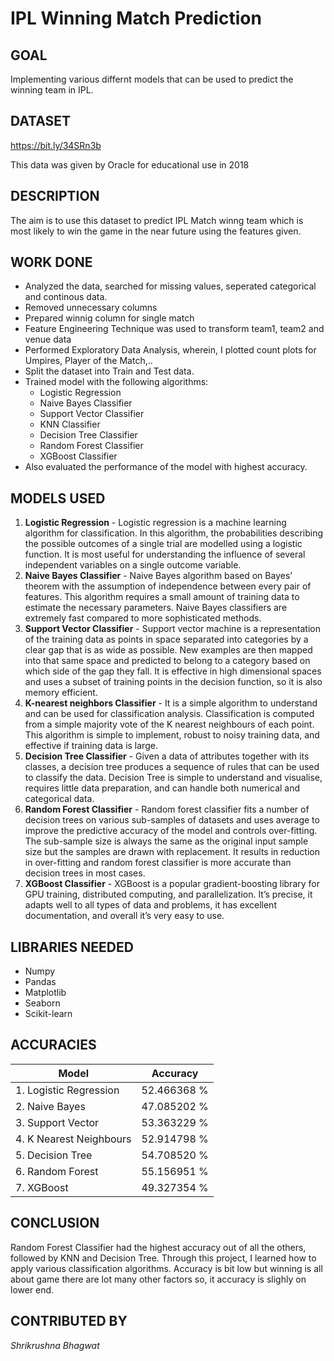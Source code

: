 
  

# IPL Winning Match Prediction

  

## GOAL

  
Implementing various differnt models that can be used to predict the winning team in IPL.


## DATASET

  
https://bit.ly/34SRn3b

This data was given by Oracle for educational use in 2018
  

## DESCRIPTION
  
The aim is to use this dataset to predict IPL Match winng team which is most likely to win the game in the near future using the features given.

## WORK DONE

* Analyzed the data, searched for missing values, seperated categorical and continous data.
* Removed unnecessary columns
* Prepared winnig column for single match
* Feature Engineering Technique was used to transform team1, team2 and venue data
* Performed Exploratory Data Analysis, wherein, I plotted count plots for Umpires, Player of the Match,..
* Split the dataset into Train and Test data.
* Trained model with the following algorithms:
	* Logistic Regression
	* Naive Bayes Classifier
	* Support Vector Classifier
	* KNN Classifier
    * Decision Tree Classifier
    * Random Forest Classifier
    * XGBoost Classifier
* Also evaluated the performance of the model with highest accuracy.


## MODELS USED

1. **Logistic Regression** - Logistic regression is a machine learning algorithm for classification. In this algorithm, the probabilities describing the possible outcomes of a single trial are modelled using a logistic function. It is most useful for understanding the influence of several independent variables on a single outcome variable.
2. **Naive Bayes Classifier** - Naive Bayes algorithm based on Bayes’ theorem with the assumption of independence between every pair of features. This algorithm requires a small amount of training data to estimate the necessary parameters. Naive Bayes classifiers are extremely fast compared to more sophisticated methods.
3. **Support Vector Classifier** - Support vector machine is a representation of the training data as points in space separated into categories by a clear gap that is as wide as possible. New examples are then mapped into that same space and predicted to belong to a category based on which side of the gap they fall. It is effective in high dimensional spaces and uses a subset of training points in the decision function, so it is also memory efficient.
4. **K-nearest neighbors Classifier** - It is a simple algorithm to understand and can be used for classification analysis. Classification is computed from a simple majority vote of the K nearest neighbours of each point. This algorithm is simple to implement, robust to noisy training data, and effective if training data is large.
5. **Decision Tree Classifier** - Given a data of attributes together with its classes, a decision tree produces a sequence of rules that can be used to classify the data. Decision Tree is simple to understand and visualise, requires little data preparation, and can handle both numerical and categorical data.
6. **Random Forest Classifier** - Random forest classifier fits a number of decision trees on various sub-samples of datasets and uses average to improve the predictive accuracy of the model and controls over-fitting. The sub-sample size is always the same as the original input sample size but the samples are drawn with replacement.  It results in reduction in over-fitting and random forest classifier is more accurate than decision trees in most cases.
7. **XGBoost Classifier** - XGBoost is a popular gradient-boosting library for GPU training, distributed computing, and parallelization. It’s precise, it adapts well to all types of data and problems, it has excellent documentation, and overall it’s very easy to use. 



  
## LIBRARIES NEEDED

* Numpy
* Pandas
* Matplotlib
* Seaborn
* Scikit-learn

  

## ACCURACIES

| **Model** | Accuracy | 
| --- | --- |
|1. Logistic Regression | 52.466368 % | 
|2. Naive Bayes |47.085202 % |
|3. Support Vector|53.363229 %|
|4. K Nearest Neighbours|52.914798 % |
|5. Decision Tree|54.708520 % |
|6. Random Forest |55.156951 % |
|7. XGBoost |49.327354 % |



## CONCLUSION

Random Forest Classifier had the highest accuracy out of all the others, followed by KNN and Decision Tree. Through this project, I learned how to apply various classification algorithms. Accuracy is bit low but winning is all about game there are lot many other factors so, it accuracy is slighly on lower end.

## CONTRIBUTED BY

*Shrikrushna Bhagwat*
